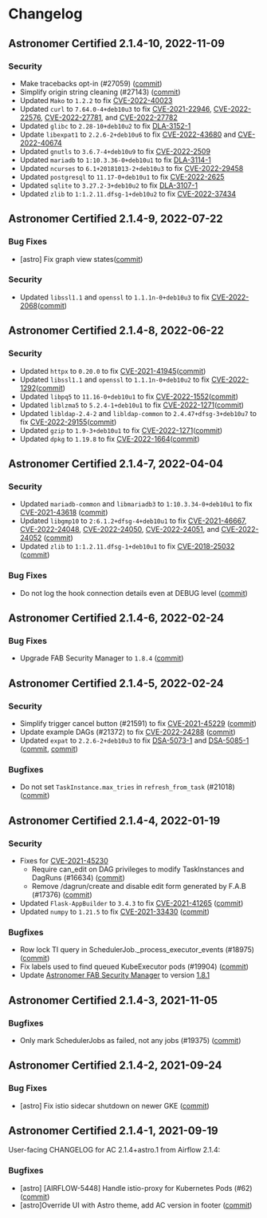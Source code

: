 # Changelog

Astronomer Certified 2.1.4-10, 2022-11-09
-----------------------------------------

### Security

- Make tracebacks opt-in (#27059) ([commit](https://github.com/astronomer/airflow/commit/cc1c2cf4309947f3b175272898aa6b41af24e4ed))
- Simplify origin string cleaning (#27143) ([commit](https://github.com/astronomer/airflow/commit/dd94f3348f47ab051c66b1534aa393f45ca04952))
- Updated `Mako` to `1.2.2` to fix [CVE-2022-40023](https://avd.aquasec.com/nvd/CVE-2022-40023)
- Updated `curl` to `7.64.0-4+deb10u3` to fix [CVE-2021-22946](https://avd.aquasec.com/nvd/CVE-2021-22946), [CVE-2022-22576](https://avd.aquasec.com/nvd/CVE-2022-22576), [CVE-2022-27781](https://avd.aquasec.com/nvd/CVE-2022-27781), and [CVE-2022-27782](https://avd.aquasec.com/nvd/CVE-2022-27782)
- Updated `glibc` to `2.28-10+deb10u2` to fix [DLA-3152-1](https://security-tracker.debian.org/tracker/DLA-3152-1)
- Update `libexpat1` to `2.2.6-2+deb10u6` to fix [CVE-2022-43680](https://avd.aquasec.com/nvd/2022/cve-2022-43680) and [CVE-2022-40674](https://avd.aquasec.com/nvd/2022/cve-2022-40674)
- Updated `gnutls` to `3.6.7-4+deb10u9` to fix [CVE-2022-2509](https://avd.aquasec.com/nvd/cve-2022-2509)
- Updated `mariadb` to `1:10.3.36-0+deb10u1` to fix [DLA-3114-1](https://security-tracker.debian.org/tracker/DLA-3114-1)
- Updated `ncurses` to `6.1+20181013-2+deb10u3` to fix [CVE-2022-29458](https://avd.aquasec.com/nvd/cve-CVE-2022-29458)
- Updated `postgresql` to `11.17-0+deb10u1` to fix [CVE-2022-2625](https://avd.aquasec.com/nvd/cve-CVE-2022-2625)
- Updated `sqlite` to `3.27.2-3+deb10u2` to fix [DLA-3107-1](https://security-tracker.debian.org/tracker/DLA-3107-1)
- Updated `zlib` to `1:1.2.11.dfsg-1+deb10u2` to fix [CVE-2022-37434](https://avd.aquasec.com/nvd/cve-CVE-2022-37434)

Astronomer Certified 2.1.4-9, 2022-07-22
----------------------------------------

### Bug Fixes

- [astro] Fix graph view states([commit](https://github.com/astronomer/airflow/commit/b23be74bb48c2dc4593dacdb2d81b77dac03eae4))

### Security

- Updated `libssl1.1` and `openssl` to `1.1.1n-0+deb10u3` to fix [CVE-2022-2068](https://avd.aquasec.com/nvd/CVE-2022-2068)([commit](https://github.com/astronomer/ap-airflow/commit/5214a321d2f2af21a1184f97ddc1b1eed8397106))

Astronomer Certified 2.1.4-8, 2022-06-22
----------------------------------------
### Security

- Updated `httpx` to `0.20.0` to fix [CVE-2021-41945](https://avd.aquasec.com/nvd/cve-2021-41945)([commit](https://github.com/astronomer/ap-airflow/commit/761a089fcd3bc9ab1227af78a3f4007a5e956270))
- Updated `libssl1.1` and `openssl` to `1.1.1n-0+deb10u2` to fix [CVE-2022-1292](https://avd.aquasec.com/nvd/cve-2022-1292)([commit](https://github.com/astronomer/ap-airflow/commit/7e637f4f8ecf8a4c29ad108ef185fe16cb2c4d06))
- Updated `libpq5` to `11.16-0+deb10u1` to fix [CVE-2022-1552](https://avd.aquasec.com/nvd/cve-2022-1552)([commit](https://github.com/astronomer/ap-airflow/commit/7e637f4f8ecf8a4c29ad108ef185fe16cb2c4d06))
- Updated `liblzma5` to `5.2.4-1+deb10u1` to fix [CVE-2022-1271](https://avd.aquasec.com/nvd/cve-2022-1271)([commit](https://github.com/astronomer/ap-airflow/commit/7e637f4f8ecf8a4c29ad108ef185fe16cb2c4d06))
- Updated `libldap-2.4-2` and `libldap-common` to `2.4.47+dfsg-3+deb10u7` to fix [CVE-2022-29155](https://avd.aquasec.com/nvd/cve-2022-29155)([commit](https://github.com/astronomer/ap-airflow/commit/7e637f4f8ecf8a4c29ad108ef185fe16cb2c4d06))
- Updated `gzip` to `1.9-3+deb10u1` to fix [CVE-2022-1271](https://avd.aquasec.com/nvd/cve-2022-1271)([commit](https://github.com/astronomer/ap-airflow/commit/7e637f4f8ecf8a4c29ad108ef185fe16cb2c4d06))
- Updated `dpkg` to `1.19.8` to fix [CVE-2022-1664](https://avd.aquasec.com/nvd/cve-2022-1664)([commit](https://github.com/astronomer/ap-airflow/commit/7e637f4f8ecf8a4c29ad108ef185fe16cb2c4d06))

Astronomer Certified 2.1.4-7, 2022-04-04
----------------------------------------

### Security

- Updated `mariadb-common` and `libmariadb3` to `1:10.3.34-0+deb10u1` to fix [CVE-2021-43618](https://nvd.nist.gov/vuln/detail/CVE-2021-43618) ([commit](https://github.com/astronomer/ap-airflow/commit/8642c845c719b14faf89d1901fcade24250ff78e))
- Updated `libgmp10` to `2:6.1.2+dfsg-4+deb10u1` to fix [CVE-2021-46667](https://nvd.nist.gov/vuln/detail/CVE-2021-46667), [CVE-2022-24048](https://nvd.nist.gov/vuln/detail/CVE-2022-24048), [CVE-2022-24050](https://nvd.nist.gov/vuln/detail/CVE-2022-24050), [CVE-2022-24051](https://nvd.nist.gov/vuln/detail/CVE-2022-24051), and [CVE-2022-24052](https://nvd.nist.gov/vuln/detail/CVE-2022-24052) ([commit](https://github.com/astronomer/ap-airflow/commit/8642c845c719b14faf89d1901fcade24250ff78e))
- Updated `zlib` to `1:1.2.11.dfsg-1+deb10u1` to fix [CVE-2018-25032](https://nvd.nist.gov/vuln/detail/CVE-2018-25032) ([commit](https://github.com/astronomer/ap-airflow/commit/c10118eb41df281863d6de702dfeefe33b179489))

### Bug Fixes

- Do not log the hook connection details even at DEBUG level ([commit](https://github.com/astronomer/airflow/commit/053e4eb2ddd1c0b2eeae437ea7fec1edf32b90df))

Astronomer Certified 2.1.4-6, 2022-02-24
----------------------------------------

### Bug Fixes

- Upgrade FAB Security Manager to `1.8.4` ([commit](https://github.com/astronomer/ap-airflow/commit/0bd531351cdc37dd0fbd6d76c3b680615b31241e))

Astronomer Certified 2.1.4-5, 2022-02-24
----------------------------------------

### Security

- Simplify trigger cancel button (#21591) to fix [CVE-2021-45229](https://nvd.nist.gov/vuln/detail/CVE-2021-45229) ([commit](https://github.com/astronomer/airflow/commit/4ee86ad2eec68f0c14f077392f75048dcadfb7e0))
- Update example DAGs (#21372) to fix [CVE-2022-24288](https://nvd.nist.gov/vuln/detail/CVE-2022-24288) ([commit](https://github.com/astronomer/airflow/commit/4e1ab17316d2a1ad9e343a10220fcbb63b928747))
- Updated `expat` to `2.2.6-2+deb10u3` to fix [DSA-5073-1](https://security-tracker.debian.org/tracker/DSA-5073-1) and [DSA-5085-1](https://security-tracker.debian.org/tracker/DSA-5085-1) ([commit](https://github.com/astronomer/ap-airflow/commit/b875830c3ccb8ad0d232d99e962fecc7ea639bc9), [commit](https://github.com/astronomer/ap-airflow/commit/4ffca19f5428ed2911dd30f1ac10064b8a0bb7ea))

### Bugfixes

- Do not set `TaskInstance.max_tries` in `refresh_from_task` (#21018) ([commit](https://github.com/astronomer/airflow/commit/70d195a9ab184788a7df0dc466ee088c2daed7b5))


Astronomer Certified 2.1.4-4, 2022-01-19
----------------------------------------

### Security

- Fixes for [CVE-2021-45230](https://nvd.nist.gov/vuln/detail/CVE-2021-45230)
    - Require can_edit on DAG privileges to modify TaskInstances and DagRuns (#16634) ([commit](https://github.com/astronomer/airflow/commit/e9f0f90d1e85259fdfb6aa9e3023dd27daedd7eb))
    - Remove /dagrun/create and disable edit form generated by F.A.B (#17376) ([commit](https://github.com/astronomer/airflow/commit/fa28024bd38cad8d62476e19f595ad1faffa0b1e))
- Updated `Flask-AppBuilder` to `3.4.3` to fix [CVE-2021-41265](https://nvd.nist.gov/vuln/detail/CVE-2021-41265) ([commit](https://github.com/astronomer/ap-airflow/commit/b7ce051b726978691f6f37cb1f2f00a3c88da56f))
- Updated `numpy` to `1.21.5` to fix [CVE-2021-33430](https://nvd.nist.gov/vuln/detail/CVE-2021-33430) ([commit](https://github.com/astronomer/ap-airflow/commit/953ec71d9228f0c6558d4cd9aa74b8ddb5dfd141))

### Bugfixes

- Row lock TI query in SchedulerJob._process_executor_events (#18975) ([commit](https://github.com/astronomer/airflow/commit/d161134d540be46d6a641dd85df1a31a2cd80779))
- Fix labels used to find queued KubeExecutor pods (#19904) ([commit](https://github.com/astronomer/airflow/commit/9cea8217a940dea45d6d3255a1f4284e5efcf150))
- Update [Astronomer FAB Security Manager](https://github.com/astronomer/astronomer-fab-securitymanager) to version [1.8.1](https://github.com/astronomer/astronomer-fab-securitymanager/releases/tag/v1.8.1)

Astronomer Certified 2.1.4-3, 2021-11-05
----------------------------------------

### Bugfixes

- Only mark SchedulerJobs as failed, not any jobs (#19375) ([commit](https://github.com/astronomer/airflow/commit/207154417))

Astronomer Certified 2.1.4-2, 2021-09-24
--------------------------------------------

### Bug Fixes

- [astro] Fix istio sidecar shutdown on newer GKE ([commit](https://github.com/astronomer/airflow/commit/cbd50ef0a))

Astronomer Certified 2.1.4-1, 2021-09-19
----------------------------------------

User-facing CHANGELOG for AC 2.1.4+astro.1 from Airflow 2.1.4:

### Bugfixes

- [astro] [AIRFLOW-5448] Handle istio-proxy for Kubernetes Pods (#62) ([commit](https://github.com/astronomer/airflow/commit/01d3f16))
- [astro]Override UI with Astro theme, add AC version in footer ([commit](https://github.com/astronomer/airflow/commit/d4dfd21))
